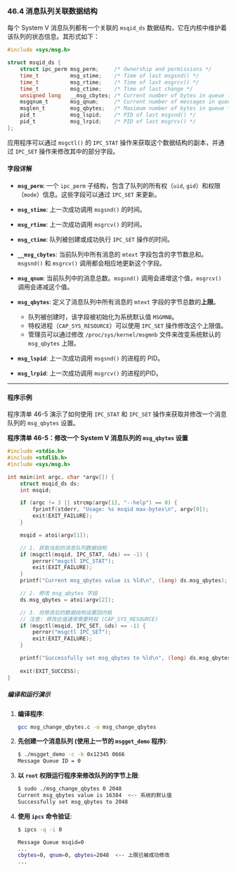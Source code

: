 ### **46.4 消息队列关联数据结构**

每个 System V 消息队列都有一个关联的 `msqid_ds` 数据结构，它在内核中维护着该队列的状态信息。其形式如下：

```c
#include <sys/msg.h>

struct msqid_ds {
    struct ipc_perm msg_perm;     /* Ownership and permissions */
    time_t          msg_stime;    /* Time of last msgsnd() */
    time_t          msg_rtime;    /* Time of last msgrcv() */
    time_t          msg_ctime;    /* Time of last change */
    unsigned long   __msg_cbytes; /* Current number of bytes in queue (Linux-specific) */
    msgqnum_t       msg_qnum;     /* Current number of messages in queue */
    msglen_t        msg_qbytes;   /* Maximum number of bytes in queue */
    pid_t           msg_lspid;    /* PID of last msgsnd() */
    pid_t           msg_lrpid;    /* PID of last msgrcv() */
};
```

应用程序可以通过 `msgctl()` 的 `IPC_STAT` 操作来获取这个数据结构的副本，并通过 `IPC_SET` 操作来修改其中的部分字段。

#### **字段详解**

  * **`msg_perm`**:
    一个 `ipc_perm` 子结构，包含了队列的所有权（`uid`, `gid`）和权限（`mode`）信息。这些字段可以通过 `IPC_SET` 来更新。

  * **`msg_stime`**:
    上一次成功调用 `msgsnd()` 的时间。

  * **`msg_rtime`**:
    上一次成功调用 `msgrcv()` 的时间。

  * **`msg_ctime`**:
    队列被创建或成功执行 `IPC_SET` 操作的时间。

  * **`__msg_cbytes`**:
    当前队列中所有消息的 `mtext` 字段包含的字节数总和。`msgsnd()` 和 `msgrcv()` 调用都会相应地更新这个字段。

  * **`msg_qnum`**:
    当前队列中的消息总数。`msgsnd()` 调用会递增这个值，`msgrcv()` 调用会递减这个值。

  * **`msg_qbytes`**:
    定义了消息队列中所有消息的 `mtext` 字段的字节总数的**上限**。

      * 队列被创建时，该字段被初始化为系统默认值 `MSGMNB`。
      * 特权进程（`CAP_SYS_RESOURCE`）可以使用 `IPC_SET` 操作修改这个上限值。
      * 管理员可以通过修改 `/proc/sys/kernel/msgmnb` 文件来改变系统默认的 `msg_qbytes` 上限。

  * **`msg_lspid`**:
    上一次成功调用 `msgsnd()` 的进程的 PID。

  * **`msg_lrpid`**:
    上一次成功调用 `msgrcv()` 的进程的PID。

-----

#### **程序示例**

程序清单 46-5 演示了如何使用 `IPC_STAT` 和 `IPC_SET` 操作来获取并修改一个消息队列的 `msg_qbytes` 设置。

**程序清单 46-5：修改一个 System V 消息队列的 `msg_qbytes` 设置**

```c
#include <stdio.h>
#include <stdlib.h>
#include <sys/msg.h>

int main(int argc, char *argv[]) {
    struct msqid_ds ds;
    int msqid;

    if (argc != 3 || strcmp(argv[1], "--help") == 0) {
        fprintf(stderr, "Usage: %s msqid max-bytes\n", argv[0]);
        exit(EXIT_FAILURE);
    }

    msqid = atoi(argv[1]);

    // 1. 获取当前的消息队列数据结构
    if (msgctl(msqid, IPC_STAT, &ds) == -1) {
        perror("msgctl IPC_STAT");
        exit(EXIT_FAILURE);
    }
    printf("Current msg_qbytes value is %ld\n", (long) ds.msg_qbytes);

    // 2. 修改 msg_qbytes 字段
    ds.msg_qbytes = atoi(argv[2]);

    // 3. 将修改后的数据结构设置回内核
    // 注意: 修改此值通常需要特权 (CAP_SYS_RESOURCE)
    if (msgctl(msqid, IPC_SET, &ds) == -1) {
        perror("msgctl IPC_SET");
        exit(EXIT_FAILURE);
    }

    printf("Successfully set msg_qbytes to %ld\n", (long) ds.msg_qbytes);
    
    exit(EXIT_SUCCESS);
}
```

##### **编译和运行演示**

1.  **编译程序**:
    ```bash
    gcc msg_change_qbytes.c -o msg_change_qbytes
    ```
2.  **先创建一个消息队列 (使用上一节的 `msgget_demo` 程序)**:
    ```bash
    $ ./msgget_demo -c -k 0x12345 0666
    Message Queue ID = 0
    ```
3.  **以 `root` 权限运行程序来修改队列的字节上限**:
    ```bash
    $ sudo ./msg_change_qbytes 0 2048
    Current msg_qbytes value is 16384  <-- 系统的默认值
    Successfully set msg_qbytes to 2048
    ```
4.  **使用 `ipcs` 命令验证**:
    ```bash
    $ ipcs -q -i 0

    Message Queue msqid=0
    ...
    cbytes=0, qnum=0, qbytes=2048  <-- 上限已被成功修改
    ...
    ```